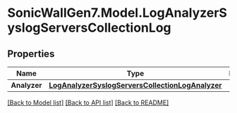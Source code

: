 # SonicWallGen7.Model.LogAnalyzerSyslogServersCollectionLog

## Properties

Name | Type | Description | Notes
------------ | ------------- | ------------- | -------------
**Analyzer** | [**LogAnalyzerSyslogServersCollectionLogAnalyzer**](LogAnalyzerSyslogServersCollectionLogAnalyzer.md) |  | [optional] 

[[Back to Model list]](../README.md#documentation-for-models) [[Back to API list]](../README.md#documentation-for-api-endpoints) [[Back to README]](../README.md)

